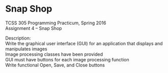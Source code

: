 # Snap Shop
TCSS 305 Programming Practicum, Spring 2016 <br>
Assignment 4 – Snap Shop
<p>
Description: <br>
Write the graphical user interface (GUI) for an application that displays and manipulates images <br>
Image processing classes have been provided <br>
GUI must have buttons for each image processing function <br>
Write functional Open, Save, and Close buttons <br>
<p>
